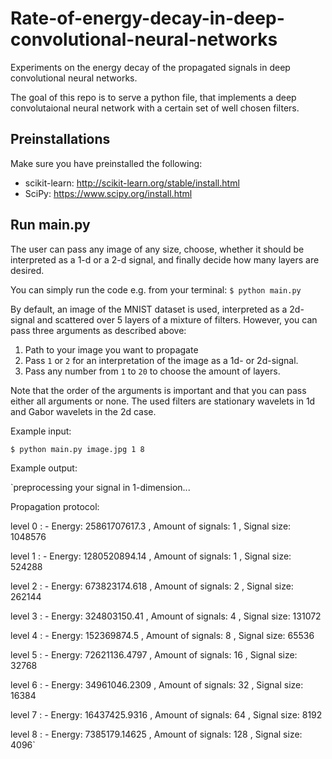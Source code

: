 # Rate-of-energy-decay-in-deep-convolutional-neural-networks
Experiments on the energy decay of the propagated signals in deep convolutional neural networks.

The goal of this repo is to serve a python file, that implements a deep convolutaional neural network with a certain set of well chosen filters. 

## Preinstallations

Make sure you have preinstalled the following:

  - scikit-learn:   http://scikit-learn.org/stable/install.html
  - SciPy:    https://www.scipy.org/install.html

## Run main.py

The user can pass any image of any size, choose, whether it should be interpreted as a 1-d or a 2-d signal, and finally decide how many layers are desired.
  
You can simply run the code e.g. from your terminal:
```$ python main.py ```

By default, an image of the MNIST dataset is used, interpreted as a 2d-signal and scattered over 5 layers of a mixture of filters. However, you can pass three arguments as described above:
  1. Path to your image you want to propagate
  
  2. Pass ``` 1 ``` or ``` 2 ``` for an interpretation of the image as a 1d- or 2d-signal.
  
  3. Pass any number from ``` 1 ``` to ``` 20 ``` to choose the amount of layers.
  
Note that the order of the arguments is important and that you can pass either all arguments or none. The used filters are stationary wavelets in 1d and Gabor wavelets in the 2d case.

Example input:

```$ python main.py image.jpg 1 8```

Example output:

`preprocessing your signal in 1-dimension...

Propagation protocol:

level  0 : - Energy: 25861707617.3 , Amount of signals: 1 , Signal size: 1048576

level  1 : - Energy: 1280520894.14 , Amount of signals: 1 , Signal size: 524288

level  2 : - Energy: 673823174.618 , Amount of signals: 2 , Signal size: 262144

level  3 : - Energy: 324803150.41 , Amount of signals: 4 , Signal size: 131072

level  4 : - Energy: 152369874.5 , Amount of signals: 8 , Signal size: 65536

level  5 : - Energy: 72621136.4797 , Amount of signals: 16 , Signal size: 32768

level  6 : - Energy: 34961046.2309 , Amount of signals: 32 , Signal size: 16384

level  7 : - Energy: 16437425.9316 , Amount of signals: 64 , Signal size: 8192

level  8 : - Energy: 7385179.14625 , Amount of signals: 128 , Signal size: 4096`


